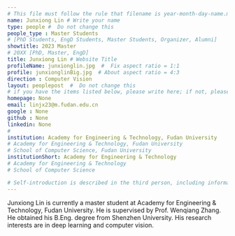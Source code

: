 ```yaml
---
# This file must follow the rule that filename is year-month-day-name.md .
name: Junxiong Lin # Write your name
type: people #  Do not change this
people_type : Master Students
# [PhD Students, EngD Students, Master Students, Organizer, Alumni]
showtitle: 2023 Master
# 20XX [PhD, Master, EngD]
title: Junxiong Lin # Website Title
profileName: junxionglin.jpg  #  Fix aspect ratio = 1:1
profile: junxionglinBig.jpg  # About aspect ratio = 4:3
direction : Computer Vision
layout: peoplepost  #  Do not change this
# if you have the items listed below, please write here; if not, please write None.
homepage: None
email: linjx23@m.fudan.edu.cn
google : None
github : None
linkedin: None
# 
institution: Academy for Engineering & Technology, Fudan University
# Academy for Engineering & Technology, Fudan University
# School of Computer Science, Fudan University
institutionShort: Academy for Engineering & Technology
# Academy for Engineering & Technology
# School of Computer Science

# Self-introduction is described in the third person, including information such as educational experience(B/M/P), graduation career development 
---
```


Junxiong Lin is currently a master student at Academy for Engineering & Technology, Fudan University. He is supervised by Prof. Wenqiang Zhang. He obtained his B.Eng. degree from Shenzhen University. His research interests are in deep learning and computer vision.
